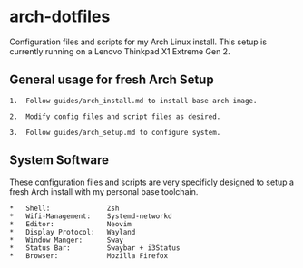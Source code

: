 # arch-dotfiles

Configuration files and scripts for my Arch Linux install.
This setup is currently running on a Lenovo Thinkpad X1 Extreme Gen 2.

## General usage for fresh Arch Setup
    1.  Follow guides/arch_install.md to install base arch image.

    2.  Modify config files and script files as desired.

    3.  Follow guides/arch_setup.md to configure system.

## System Software
These configuration files and scripts are very specificly designed to
setup a fresh Arch install with my personal base toolchain.
    
    *   Shell:              Zsh
    *   Wifi-Management:    Systemd-networkd
    *   Editor:             Neovim
    *   Display Protocol:   Wayland
    *   Window Manger:      Sway
    *   Status Bar:         Swaybar + i3Status
    *   Browser:            Mozilla Firefox
 
